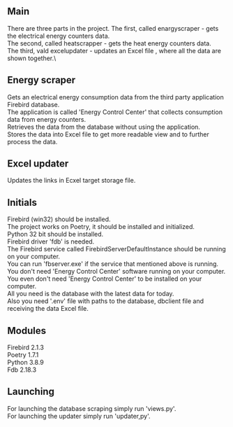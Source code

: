 ## Main
There are three parts in the project.
The first, called enargyscraper - gets the electrical energy counters data.\
The second, called heatscrapper - gets the heat energy counters data.\
The third, vald excelupdater - updates an Excel file , where all the data are shown together.\ 

## Energy scraper
Gets an electrical energy consumption data from the third party application Firebird database.\
The application is called 'Energy Control Center' that collects consumption data from energy counters.\
Retrieves the data from the database without using the application.\
Stores the data into Excel file to get more readable view and to further process the data.

## Excel updater
Updates the links in Ecxel target storage file. 

## Initials
Firebird (win32) should be installed.\
The project works on Poetry, it should be installed and initialized.\
Python 32 bit should be installed.\
Firebird driver 'fdb' is needed.\
The Firebird service called FirebirdServerDefaultInstance should be running on your computer.\
You can run 'fbserver.exe' if the service that mentioned above is running.\
You don't need 'Energy Control Center' software running on your computer.\
You even don't  need 'Energy Control Center' to be installed on your computer.\
All you need is the database with the latest data for today.\
Also you need '.env' file with paths to the database, dbclient file and receiving the data Excel file.

## Modules 
Firebird 2.1.3\
Poetry 1.7.1\
Python 3.8.9\
Fdb    2.18.3

## Launching
For launching the database scraping simply run 'views.py'.\
For launching the updater simply run 'updater,py'.